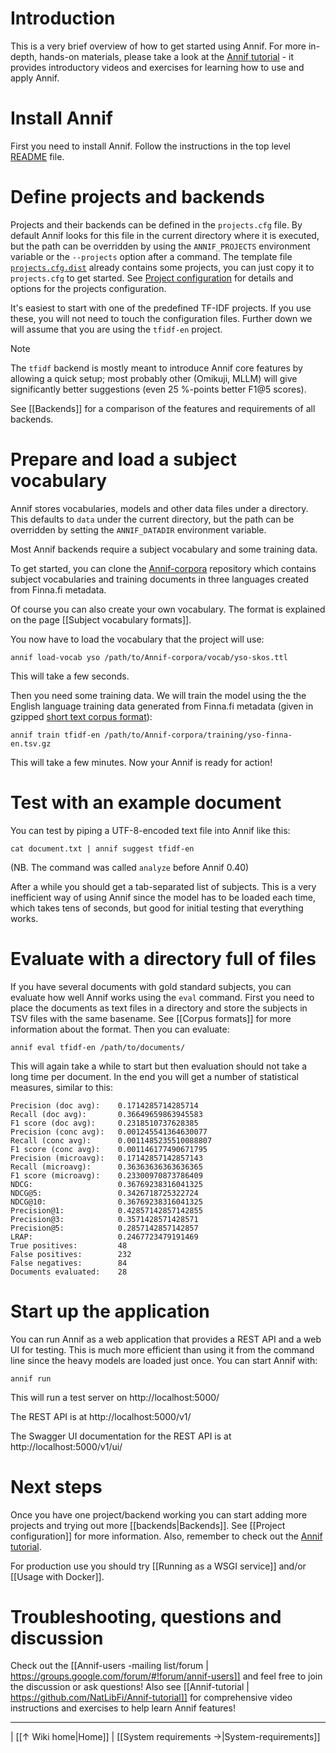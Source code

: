 # Introduction

This is a very brief overview of how to get started using Annif. For more in-depth, hands-on materials, please take a look at the [Annif tutorial](https://github.com/NatLibFi/Annif-tutorial) - it provides introductory videos and exercises for learning how to use and apply Annif.

# Install Annif

First you need to install Annif. Follow the instructions in the top level [README](https://github.com/NatLibFi/Annif/blob/master/README.md) file.

# Define projects and backends

Projects and their backends can be defined in the `projects.cfg` file. By default Annif looks for this file in the current directory where it is executed, but the path can be overridden by using the `ANNIF_PROJECTS` environment variable or the `--projects` option after a command. The template file [`projects.cfg.dist`](https://github.com/NatLibFi/Annif/blob/master/projects.cfg.dist) already contains some projects, you can just copy it to `projects.cfg` to get started. See [Project configuration](https://github.com/NatLibFi/Annif/wiki/Project-configuration) for details and options for the projects configuration.

It's easiest to start with one of the predefined TF-IDF projects. If you use these, you will not need to touch the configuration files. Further down we will assume that you are using the `tfidf-en` project. 

> [!NOTE]
> The `tfidf` backend is mostly meant to introduce Annif core features by allowing a quick setup; most probably other (Omikuji, MLLM) will give significantly better suggestions (even 25 %-points better F1@5 scores).

See [[Backends]] for a comparison of the features and requirements of all backends.

# Prepare and load a subject vocabulary

Annif stores vocabularies, models and other data files under a directory. This defaults to `data` under the current directory, but the path can be overridden by setting the `ANNIF_DATADIR` environment variable.

Most Annif backends require a subject vocabulary and some training data.

To get started, you can clone the [Annif-corpora](https://github.com/NatLibFi/Annif-corpora) repository which contains subject vocabularies and training documents in three languages created from Finna.fi metadata.

Of course you can also create your own vocabulary. The format is explained on the page [[Subject vocabulary formats]].

You now have to load the vocabulary that the project will use:

    annif load-vocab yso /path/to/Annif-corpora/vocab/yso-skos.ttl

This will take a few seconds.

Then you need some training data. We will train the model using the the English language training data generated from Finna.fi metadata (given in gzipped [short text corpus format](https://github.com/NatLibFi/Annif/wiki/Document-corpus-formats#short-text-document-corpus-tsv-file)):

    annif train tfidf-en /path/to/Annif-corpora/training/yso-finna-en.tsv.gz

This will take a few minutes. Now your Annif is ready for action!

# Test with an example document

You can test by piping a UTF-8-encoded text file into Annif like this:

    cat document.txt | annif suggest tfidf-en

(NB. The command was called `analyze` before Annif 0.40)

After a while you should get a tab-separated list of subjects. This is a very inefficient way of using Annif since the model has to be loaded each time, which takes tens of seconds, but good for initial testing that everything works.

# Evaluate with a directory full of files

If you have several documents with gold standard subjects, you can evaluate how well Annif works using the `eval` command. First you need to place the documents as text files in a directory and store the subjects in TSV files with the same basename. See [[Corpus formats]] for more information about the format. Then you can evaluate:

    annif eval tfidf-en /path/to/documents/

This will again take a while to start but then evaluation should not take a long time per document. In the end you will get a number of statistical measures, similar to this:

```
Precision (doc avg):    0.1714285714285714
Recall (doc avg):       0.36649659863945583
F1 score (doc avg):     0.2318510737628385
Precision (conc avg):   0.001245541364630077
Recall (conc avg):      0.0011485235510088807
F1 score (conc avg):    0.001146177490671795
Precision (microavg):   0.17142857142857143
Recall (microavg):      0.36363636363636365
F1 score (microavg):    0.23300970873786409
NDCG:                   0.36769238316041325
NDCG@5:                 0.3426718725322724
NDCG@10:                0.36769238316041325
Precision@1:            0.42857142857142855
Precision@3:            0.3571428571428571
Precision@5:            0.2857142857142857
LRAP:                   0.2467723479191469
True positives:         48
False positives:        232
False negatives:        84
Documents evaluated:    28
```

# Start up the application

You can run Annif as a web application that provides a REST API and a web UI for testing. This is much more efficient than using it from the command line since the heavy models are loaded just once. You can start Annif with:

    annif run

This will run a test server on http://localhost:5000/

The REST API is at http://localhost:5000/v1/

The Swagger UI documentation for the REST API is at http://localhost:5000/v1/ui/

# Next steps

Once you have one project/backend working you can start adding more projects and trying out more [[backends|Backends]]. See [[Project configuration]] for more information. Also, remember to check out the [Annif tutorial](https://github.com/NatLibFi/Annif-tutorial).

For production use you should try [[Running as a WSGI service]] and/or [[Usage with Docker]].

# Troubleshooting, questions and discussion

Check out the [[Annif-users -mailing list/forum | https://groups.google.com/forum/#!forum/annif-users]] and feel free to join the discussion or ask questions! Also see [[Annif-tutorial | https://github.com/NatLibFi/Annif-tutorial]] for comprehensive video instructions and exercises to help learn Annif features!

---

| [[↑ Wiki home|Home]] | [[System requirements →|System-requirements]]